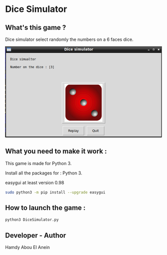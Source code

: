 # Dice Simulator

## What's this game ?

Dice simulator select randomly the numbers on a 6 faces dice.  


![Screenshot](screenshot.png)




## What you need to make it work :

This game is made for Python 3.  

Install all the packages for : Python 3.  

easygui at least version 0.98  

```sh
sudo python3 -m pip install --upgrade easygui  
```  

## How to launch the game :

```sh
python3 DiceSimulator.py
```


## Developer - Author

Hamdy Abou El Anein

